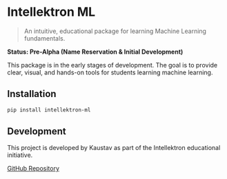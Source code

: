 ﻿# Intellektron ML

> An intuitive, educational package for learning Machine Learning fundamentals.

**Status: Pre-Alpha (Name Reservation & Initial Development)**

This package is in the early stages of development. The goal is to provide clear, visual, and hands-on tools for students learning machine learning.

## Installation

```bash
pip install intellektron-ml
```

## Development

This project is developed by Kaustav as part of the Intellektron educational initiative.

[GitHub Repository](https://github.com/commandantekaustav/intellektron-ml)
